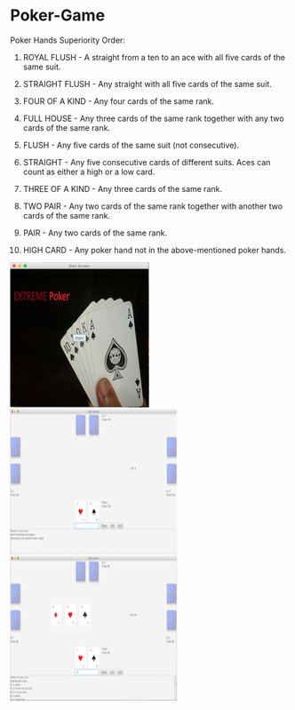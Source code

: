 # Poker-Game

Poker Hands Superiority Order:

1. ROYAL FLUSH - A straight from a ten to an ace with all five cards of the same suit.

2. STRAIGHT FLUSH - Any straight with all five cards of the same suit.

3. FOUR OF A KIND - Any four cards of the same rank.

4. FULL HOUSE - Any three cards of the same rank together with any two cards of the same rank.

5. FLUSH - Any five cards of the same suit (not consecutive).

6. STRAIGHT - Any five consecutive cards of different suits. Aces can count as either a high or a low card.

7. THREE OF A KIND - Any three cards of the same rank.

8. TWO PAIR - Any two cards of the same rank together with another two cards of the same rank.

9. PAIR - Any two cards of the same rank.

10. HIGH CARD - Any poker hand not in the above-mentioned poker hands.


![alt text](https://github.com/Yizra/Poker-Game/blob/master/TitlePage.png) 
![alt text](https://github.com/Yizra/Poker-Game/blob/master/GameStart.png)
![alt text](https://github.com/Yizra/Poker-Game/blob/master/GamePlay.png)
